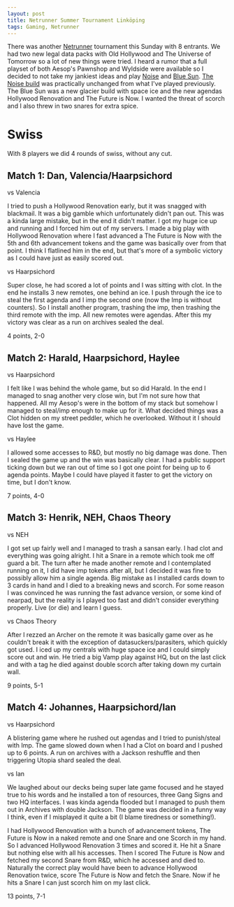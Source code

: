 ```yaml
---
layout: post
title: Netrunner Summer Tournament Linköping
tags: Gaming, Netrunner
---
```


There was another [Netrunner][] tournament this Sunday with 8 entrants. We had two new legal data packs with Old Hollywood and The Universe of Tomorrow so a lot of new things were tried. I heard a rumor that a full playset of both Aesop's Pawnshop and Wyldside were available so I decided to not take my jankiest ideas and play [Noise][noise] and [Blue Sun][bluesun]. [The Noise build][noise] was practically unchanged from what I've played previously. The Blue Sun was a new glacier build with space ice and the new agendas Hollywood Renovation and The Future is Now. I wanted the threat of scorch and I also threw in two snares for extra spice. 

# Swiss

With 8 players we did 4 rounds of swiss, without any cut.

## Match 1: Dan, Valencia/Haarpsichord

vs Valencia

I tried to push a Hollywood Renovation early, but it was snagged with blackmail.  It was a big gamble which unfortunately didn't pan out.  This was a kinda large mistake, but in the end it didn't matter.  I got my huge ice up and running and I forced him out of my servers.  I made a big play with Hollywood Renovation where I fast advanced a The Future is Now with the 5th and 6th advancement tokens and the game was basically over from that point.  I think I flatlined him in the end, but that's more of a symbolic victory as I could have just as easily scored out.

vs Haarpsichord

Super close, he had scored a lot of points and I was sitting with clot. In the end he installs 3 new remotes, one behind an ice. I push through the ice to steal the first agenda and I imp the second one (now the Imp is without counters). So I install another program, trashing the imp, then trashing the third remote with the imp. All new remotes were agendas. After this my victory was clear as a run on archives sealed the deal.

4 points, 2-0

## Match 2: Harald, Haarpsichord, Haylee

vs Haarpsichord

I felt like I was behind the whole game, but so did Harald. In the end I managed to snag another very close win, but I'm not sure how that happened. All my Aesop's were in the bottom of my stack but somehow I managed to steal/imp enough to make up for it. What decided things was a Clot hidden on my street peddler, which he overlooked. Without it I should have lost the game.

vs Haylee

I allowed some accesses to R&D, but mostly no big damage was done. Then I sealed the game up and the win was basically clear. I had a public support ticking down but we ran out of time so I got one point for being up to 6 agenda points. Maybe I could have played it faster to get the victory on time, but I don't know.

7 points, 4-0

## Match 3: Henrik, NEH, Chaos Theory

vs NEH

I got set up fairly well and I managed to trash a sansan early. I had clot and everything was going alright. I hit a Snare in a remote which took me off guard a bit. The turn after he made another remote and I contemplated running on it, I did have imp tokens after all, but I decided it was fine to possibly allow him a single agenda. Big mistake as I installed cards down to 3 cards in hand and I died to a breaking news and scorch. For some reason I was convinced he was running the fast advance version, or some kind of nearpad, but the reality is I played too fast and didn't consider everything properly. Live (or die) and learn I guess.

vs Chaos Theory

After I rezzed an Archer on the remote it was basically game over as he couldn't break it with the exception of datasuckers/parasiters, which quickly got used. I iced up my centrals with huge space ice and I could simply score out and win. He tried a big Vamp play against HQ, but on the last click and with a tag he died against double scorch after taking down my curtain wall.

9 points, 5-1

## Match 4: Johannes, Haarpsichord/Ian

vs Haarpsichord

A blistering game where he rushed out agendas and I tried to punish/steal with Imp. The game slowed down when I had a Clot on board and I pushed up to 6 points. A run on archives with a Jackson reshuffle and then triggering Utopia shard sealed the deal.

vs Ian

We laughed about our decks being super late game focused and he stayed true to his words and he installed a ton of resources, three Gang Signs and two HQ interfaces. I was kinda agenda flooded but I managed to push them out in Archives with double Jackson. The game was decided in a funny way I think, even if I misplayed it quite a bit (I blame tiredness or something!).

I had Hollywood Renovation with a bunch of advancement tokens, The Future is Now in a naked remote and one Snare and one Scorch in my hand. So I advanced Hollywood Renovation 3 times and scored it. He hit a Snare but nothing else with all his accesses. Then I scored The Future is Now and fetched my second Snare from R&D, which he accessed and died to. Naturally the correct play would have been to advance Hollywood Renovation twice, score The Future is Now and fetch the Snare. Now if he hits a Snare I can just scorch him on my last click.

13 points, 7-1

[Netrunner]: #
[noise]: #
[bluesun]: #

